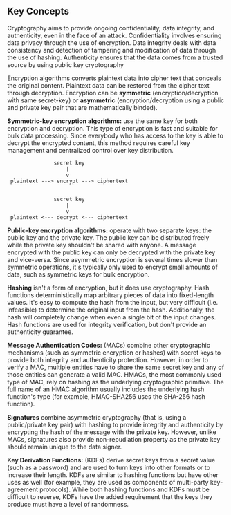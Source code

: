 ## Key Concepts

Cryptography aims to provide ongoing confidentiality, data integrity, and authenticity, even in the face of an attack. Confidentiality involves ensuring data privacy through the use of encryption. Data integrity deals with data consistency and detection of tampering and modification of data through the use of hashing. Authenticity ensures that the data comes from a trusted source by using public key cryptography

Encryption algorithms converts plaintext data into cipher text that conceals the original content. Plaintext data can be restored from the cipher text through decryption. Encryption can be **symmetric** (encryption/decryption with same secret-key) or **asymmetric** (encryption/decryption using a public and private key pair that are mathematically binded).

**Symmetric-key encryption algorithms:** use the same key for both encryption and decryption. This type of encryption is fast and suitable for bulk data processing. Since everybody who has access to the key is able to decrypt the encrypted content, this method requires careful key management and centralized control over key distribution.

```
               secret key
                   |
                   v
 plaintext ---> encrypt ---> ciphertext


               secret key
                   |
                   v
 plaintext <--- decrypt <--- ciphertext
```


**Public-key encryption algorithms:** operate with two separate keys: the public key and the private key. The public key can be distributed freely while the private key shouldn't be shared with anyone. A message encrypted with the public key can only be decrypted with the private key and vice-versa. Since asymmetric encryption is several times slower than symmetric operations, it's typically only used to encrypt small amounts of data, such as symmetric keys for bulk encryption.

**Hashing** isn't a form of encryption, but it does use cryptography. Hash functions deterministically map arbitrary pieces of data into fixed-length values. It's easy to compute the hash from the input, but very difficult (i.e. infeasible) to determine the original input from the hash. Additionally, the hash will completely change when even a single bit of the input changes. Hash functions are used for integrity verification, but don't provide an authenticity guarantee.

**Message Authentication Codes:** (MACs) combine other cryptographic mechanisms (such as symmetric encryption or hashes) with secret keys to provide both integrity and authenticity protection. However, in order to verify a MAC, multiple entities have to share the same secret key and any of those entities can generate a valid MAC. HMACs, the most commonly used type of MAC, rely on hashing as the underlying cryptographic primitive. The full name of an HMAC algorithm usually includes the underlying hash function's type (for example, HMAC-SHA256 uses the SHA-256 hash function).

**Signatures** combine asymmetric cryptography (that is, using a public/private key pair) with hashing to provide integrity and authenticity by encrypting the hash of the message with the private key. However, unlike MACs, signatures also provide non-repudiation property as the private key should remain unique to the data signer.

**Key Derivation Functions:** (KDFs) derive secret keys from a secret value (such as a password) and are used to turn keys into other formats or to increase their length. KDFs are similar to hashing functions but have other uses as well (for example, they are used as components of multi-party key-agreement protocols). While both hashing functions and KDFs must be difficult to reverse, KDFs have the added requirement that the keys they produce must have a level of randomness.
